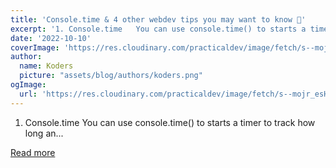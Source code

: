 ```yaml
---
title: 'Console.time & 4 other webdev tips you may want to know 🚀'
excerpt: '1. Console.time   You can use console.time() to starts a timer to track how long an...'
date: '2022-10-10'
coverImage: 'https://res.cloudinary.com/practicaldev/image/fetch/s--mojr_esH--/c_imagga_scale,f_auto,fl_progressive,h_420,q_auto,w_1000/https://dev-to-uploads.s3.amazonaws.com/uploads/articles/mrjchnzrqmpzw58lcn06.png'
author:
  name: Koders
  picture: "assets/blog/authors/koders.png"
ogImage:
  url: 'https://res.cloudinary.com/practicaldev/image/fetch/s--mojr_esH--/c_imagga_scale,f_auto,fl_progressive,h_420,q_auto,w_1000/https://dev-to-uploads.s3.amazonaws.com/uploads/articles/mrjchnzrqmpzw58lcn06.png'
---
```


1. Console.time   You can use console.time() to starts a timer to track how long an...

[Read more](https://dev.to/mustapha/consoletime-4-other-webdev-tips-you-may-want-to-know-2i5d)
